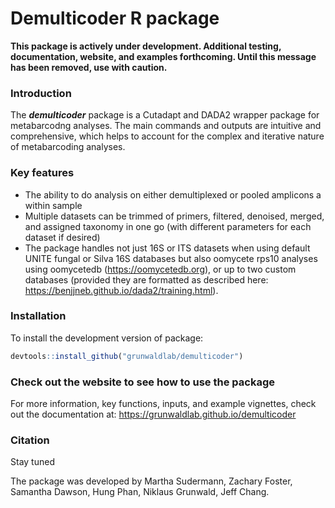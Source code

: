 
# Demulticoder R package

**This package is actively under development. Additional testing,
documentation, website, and examples forthcoming. Until this message has
been removed, use with caution.**

### Introduction

The ***demulticoder*** package is a Cutadapt and DADA2 wrapper package
for metabarcodng analyses. The main commands and outputs are intuitive
and comprehensive, which helps to account for the complex and iterative
nature of metabarcoding analyses.

### Key features

- The ability to do analysis on either demultiplexed or pooled amplicons
  a within sample  
- Multiple datasets can be trimmed of primers, filtered, denoised,
  merged, and assigned taxonomy in one go (with different parameters for
  each dataset if desired)  
- The package handles not just 16S or ITS datasets when using default
  UNITE fungal or Silva 16S databases but also oomycete rps10 analyses
  using oomycetedb (<https://oomycetedb.org>), or up to two custom
  databases (provided they are formatted as described here:
  <https://benjjneb.github.io/dada2/training.html>).

### Installation

To install the development version of package:

``` r
devtools::install_github("grunwaldlab/demulticoder")
```

### Check out the website to see how to use the package

For more information, key functions, inputs, and example vignettes,
check out the documentation at:
<https://grunwaldlab.github.io/demulticoder>

### Citation

Stay tuned

The package was developed by Martha Sudermann, Zachary Foster, Samantha
Dawson, Hung Phan, Niklaus Grunwald, Jeff Chang.
